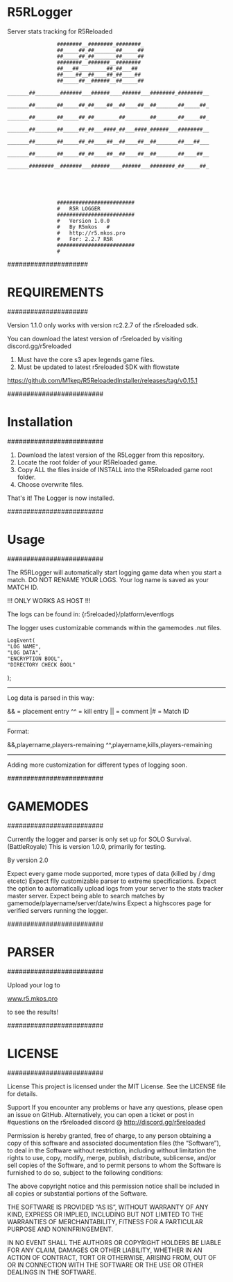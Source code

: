 # R5RLogger
 Server stats tracking for R5Reloaded

					########__########_########_
					##_____##_##_______##_____##
					##_____##_##_______##_____##
					########__#######__########
					##___##_________##_##___##
					##____##__##____##_##____##
					##_____##__######__##_____##
			_______##________#######___######____######___########_########__
			_______##_______##_____##_##____##__##____##__##_______##_____##_
			_______##_______##_____##_##________##________##_______##_____##_
			_______##_______##_____##_##___####_##___####_######___########__
			_______##_______##_____##_##____##__##____##__##_______##___##___
			_______##_______##_____##_##____##__##____##__##_______##____##__
			_______########__#######___######____######___########_##_____##_

	
	
	
	
					#########################
					#	R5R LOGGER	
					#########################
					#	Version 1.0.0	
					#	By R5mkos	#
					#	http://r5.mkos.pro	
					#	For: 2.2.7 R5R	
					#########################
					#	
#####################
#	REQUIREMENTS				
#####################


Version 1.1.0 only works with version 
rc2.2.7 of the r5reloaded sdk.


You can download the latest version of 
r5reloaded by visiting discord.gg/r5reloaded


1. Must have the core s3 apex legends game files.
2. Must be updated to latest r5reloaded SDK with flowstate


https://github.com/M1kep/R5ReloadedInstaller/releases/tag/v0.15.1


#########################
#	Installation	#
#########################


1. Download the latest version of the R5Logger from this repository.
2. Locate the root folder of your R5Reloaded game.
3. Copy ALL the files inside of INSTALL into the R5Reloaded game root folder.
4. Choose overwrite files.


That's it! 
The Logger is now installed.


#########################
#	Usage		#
#########################

The R5RLogger will automatically start logging game data when you start a match. 
DO NOT RENAME YOUR LOGS. Your log name is saved as your MATCH ID.

!!! ONLY WORKS AS HOST !!!


The logs can be found in:
{r5reloaded}/platform/eventlogs


The logger uses customizable commands within the gamemodes .nut files.

    LogEvent(
    "LOG NAME", 
    "LOG DATA", 
    "ENCRYPTION BOOL", 
    "DIRECTORY CHECK BOOL"
);


________________________
Log data is parsed in this way:


&& = placement entry
^^ = kill entry
|| = comment
|# = Match ID

________________________
Format:


&&,playername,players-remaining
^^,playername,kills,players-remaining



________________________
Adding more customization for
different types of logging soon.



#########################
#	GAMEMODES	#
#########################

Currently the logger and parser is only set up for SOLO Survival. (BattleRoyale)
This is version 1.0.0, primarily for testing.


By version 2.0

Expect every game mode supported, more types of data (killed by / dmg etcetc)
Expect flly customizable parser to extreme specifications.
Expect the option to automatically upload logs from your server to the stats tracker master server.
Expect being able to search matches by gamemode/playername/server/date/wins
Expect a highscores page for verified servers running the logger. 


#########################
#	PARSER		#
#########################

Upload your log to 

www.r5.mkos.pro 

to see the results!



#########################
#	LICENSE		#
#########################

License
This project is licensed under the MIT License. See the LICENSE file for details.

Support
If you encounter any problems or have any questions, please open an issue on GitHub.
Alternatively, you can open a ticket or post in #questions on the r5reloaded discord @
http://discord.gg/r5reloaded



Permission is hereby granted, free of charge, to any person obtaining a copy of this software
 and associated documentation files (the “Software”), to deal in the Software without restriction,
 including without limitation the rights to use, copy, modify, merge, publish, distribute, sublicense,
 and/or sell copies of the Software, and to permit persons to whom the Software is furnished to do 
so, subject to the following conditions:

The above copyright notice and this permission notice shall be included in
all copies or substantial portions of the Software.

THE SOFTWARE IS PROVIDED “AS IS”, WITHOUT WARRANTY OF ANY KIND, 
EXPRESS OR IMPLIED, INCLUDING BUT NOT LIMITED TO THE WARRANTIES 
OF MERCHANTABILITY, FITNESS FOR A PARTICULAR PURPOSE AND NONINFRINGEMENT.

IN NO EVENT SHALL THE AUTHORS OR COPYRIGHT HOLDERS BE LIABLE FOR ANY CLAIM,
 DAMAGES OR OTHER LIABILITY, WHETHER IN AN ACTION OF CONTRACT, TORT OR OTHERWISE, 
ARISING FROM, OUT OF OR IN CONNECTION WITH THE SOFTWARE OR THE USE OR OTHER DEALINGS 
IN THE SOFTWARE.

